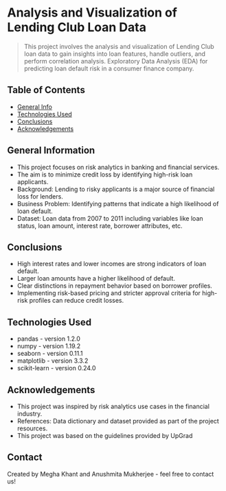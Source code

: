 # Analysis and Visualization of Lending Club Loan Data
> This project involves the analysis and visualization of Lending Club loan data to gain insights into loan features, handle outliers, and perform correlation analysis. Exploratory Data Analysis (EDA) for predicting loan default risk in a consumer finance company.

## Table of Contents
* [General Info](#general-information)
* [Technologies Used](#technologies-used)
* [Conclusions](#conclusions)
* [Acknowledgements](#acknowledgements)

<!-- You can include any other section that is pertinent to your problem -->

## General Information
- This project focuses on risk analytics in banking and financial services.
- The aim is to minimize credit loss by identifying high-risk loan applicants.
- Background: Lending to risky applicants is a major source of financial loss for lenders.
- Business Problem: Identifying patterns that indicate a high likelihood of loan default.
- Dataset: Loan data from 2007 to 2011 including variables like loan status, loan amount, interest rate, borrower attributes, etc.



## Conclusions
- High interest rates and lower incomes are strong indicators of loan default.
- Larger loan amounts have a higher likelihood of default.
- Clear distinctions in repayment behavior based on borrower profiles.
- Implementing risk-based pricing and stricter approval criteria for high-risk profiles can reduce credit losses.




## Technologies Used
- pandas - version 1.2.0
- numpy - version 1.19.2
- seaborn - version 0.11.1
- matplotlib - version 3.3.2
- scikit-learn - version 0.24.0


## Acknowledgements
- This project was inspired by risk analytics use cases in the financial industry.
- References: Data dictionary and dataset provided as part of the project resources.
- This project was based on the guidelines provided by UpGrad


## Contact
Created by Megha Khant and Anushmita Mukherjee - feel free to contact us!


<!-- Optional -->
<!-- ## License -->
<!-- This project is open source and available under the [... License](). -->

<!-- You don't have to include all sections - just the one's relevant to your project -->
